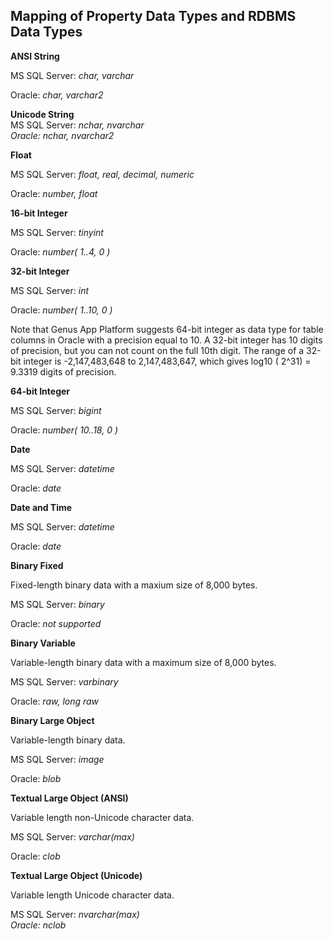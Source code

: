 ## Mapping of Property Data Types and RDBMS Data Types

**ANSI String**

MS SQL Server: <span style="FONT-STYLE: italic">char, varchar

Oracle: <span style="FONT-STYLE: italic">char, varchar2

**Unicode String**  
MS SQL Server: <span style="FONT-STYLE: italic">nchar, nvarchar  
Oracle: <span style="FONT-STYLE: italic">nchar, nvarchar2

**Float**

MS SQL Server: <span style="FONT-STYLE: italic">float, real, decimal, numeric

Oracle: <span style="FONT-STYLE: italic">number, float

**16-bit Integer**

MS SQL Server: <span style="FONT-STYLE: italic">tinyint

Oracle: <span style="FONT-STYLE: italic">number( 1..4, 0 )

**32-bit Integer**

MS SQL Server: <span style="FONT-STYLE: italic">int

Oracle: <span style="FONT-STYLE: italic">number( 1..10, 0 )

Note that Genus App Platform suggests 64-bit integer as data type for table columns in Oracle with a precision equal to 10\. A 32-bit integer has 10 digits of precision, but you can not count on the full 10th digit. The range of a 32-bit integer is -2,147,483,648 to 2,147,483,647, which gives log10 ( 2^31) = 9.3319 digits of precision.

**64-bit Integer**

MS SQL Server: <span style="FONT-STYLE: italic">bigint

Oracle: <span style="FONT-STYLE: italic">number( 10..18, 0 )

**Date**

MS SQL Server: <span style="FONT-STYLE: italic">datetime

Oracle: <span style="FONT-STYLE: italic">date

**Date and Time**

MS SQL Server: <span style="FONT-STYLE: italic">datetime

Oracle: <span style="FONT-STYLE: italic">date

**Binary Fixed**

Fixed-length binary data with a maxium size of 8,000 bytes.

MS SQL Server: <span style="FONT-STYLE: italic">binary

Oracle: <span style="FONT-STYLE: italic">not supported

**Binary Variable**

Variable-length binary data with a maximum size of 8,000 bytes.

MS SQL Server: <span style="FONT-STYLE: italic">varbinary

Oracle: <span style="FONT-STYLE: italic">raw, long raw

**Binary Large Object**

Variable-length binary data.

MS SQL Server: <span style="FONT-STYLE: italic">image

Oracle: <span style="FONT-STYLE: italic">blob

**Textual Large Object (ANSI)**

Variable length non-Unicode character data.

MS SQL Server: <span style="FONT-STYLE: italic">varchar(max)

Oracle: <span style="FONT-STYLE: italic">clob

**Textual Large Object (Unicode)**

Variable length Unicode character data.  

MS SQL Server: <span style="FONT-STYLE: italic">nvarchar(max)  
Oracle: <span style="FONT-STYLE: italic">nclob